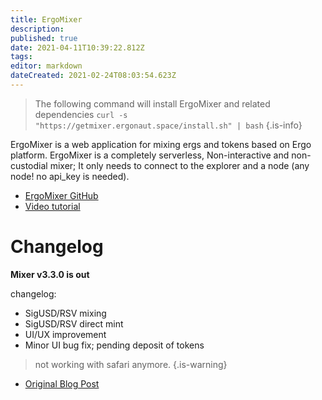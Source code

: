 ```yaml
---
title: ErgoMixer
description: 
published: true
date: 2021-04-11T10:39:22.812Z
tags: 
editor: markdown
dateCreated: 2021-02-24T08:03:54.623Z
---
```


> The following command will install ErgoMixer and related dependencies
>`curl -s "https://getmixer.ergonaut.space/install.sh" | bash`
{.is-info}


ErgoMixer is a web application for mixing ergs and tokens based on Ergo platform. ErgoMixer is a completely serverless, Non-interactive and non-custodial mixer; It only needs to connect to the explorer and a node (any node! no api_key is needed).


- [ErgoMixer GitHub](https://github.com/ergoMixer/ergoMixBack)
- [Video tutorial](https://www.youtube.com/watch?v=03_2HH82Plw)





# Changelog
**Mixer v3.3.0 is out**

changelog:
- SigUSD/RSV mixing
- SigUSD/RSV direct mint
- UI/UX improvement
- Minor UI bug fix; pending deposit of tokens

> not working with safari anymore.
{.is-warning}

- [Original Blog Post](https://www.ergoforum.org/t/ergomixer-zerojoin-mixer-for-erg-and-tokens/318/17?u=anon2020s)







